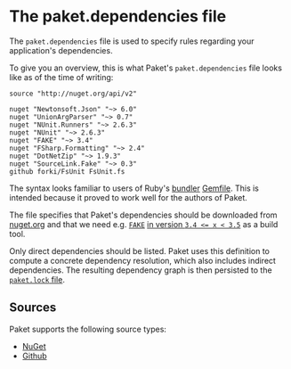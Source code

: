 # The paket.dependencies file

The `paket.dependencies` file is used to specify rules regarding your application's dependencies.

To give you an overview, this is what Paket's `paket.dependencies` file looks like as of the time of writing:

    source "http://nuget.org/api/v2"

    nuget "Newtonsoft.Json" "~> 6.0"
    nuget "UnionArgParser" "~> 0.7"
    nuget "NUnit.Runners" "~> 2.6.3"
    nuget "NUnit" "~> 2.6.3"
    nuget "FAKE" "~> 3.4"
    nuget "FSharp.Formatting" "~> 2.4"
    nuget "DotNetZip" "~> 1.9.3"
    nuget "SourceLink.Fake" "~> 0.3"  
	github forki/FsUnit FsUnit.fs

The syntax looks familiar to users of Ruby's [bundler](http://bundler.io/) [Gemfile](http://bundler.io/gemfile.html). This is intended because it proved to work well for the authors of Paket.

The file specifies that Paket's dependencies should be downloaded from [nuget.org](http://www.nuget.org) and that we need e.g. 
[`FAKE`](http://fsharp.github.io/FAKE/) [in version `3.4 <= x < 3.5`](#pessimistic-version-constraint) as a build tool.

Only direct dependencies should be listed. Paket uses this definition to compute a concrete dependency resolution, which also includes indirect dependencies. The resulting dependency graph is then persisted to the [`paket.lock` file](lock_file.html).

## Sources

Paket supports the following source types:

* [NuGet](nuget_dependencies.html)
* [Github](github_dependencies.html)